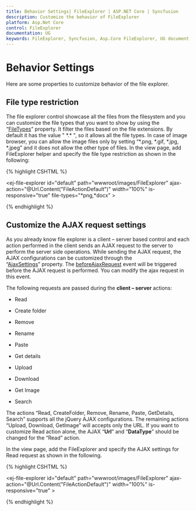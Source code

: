 ```yaml
---
title: Behavior Settings| FileExplorer | ASP.NET Core | Syncfusion
description: Customize the behavior of FileExplorer
platform: Asp.Net Core
control: FileExplorer
documentation: UG
keywords: FileExplorer, Syncfusion, Asp.Core FileExplorer, UG document, Behavior settings
---
```


# Behavior Settings

Here are some properties to customize behavior of the file explorer.

## File type restriction

The file explorer control showcase all the files from the filesystem and you can customize the file types that you want to show by using the “[FileTypes](http://help.syncfusion.com/js/api/ejfileexplorer#members:filetypes)” property. It filter the files based on the file extensions.
By default it has the value " \*.\* ", so it allows all the file types. In case of image browser, you can allow the image files only by setting “*.png, *.gif, *.jpg, *.jpeg” and it does not allow the other type of files.
In the view page, add FileExplorer helper and specify the file type restriction as shown in the following:

{% highlight CSHTML %}

<ej-file-explorer id="default" path="wwwroot/images/FileExplorer" ajax-action="@Url.Content("FileActionDefault")" width="100%" is-responsive="true" file-types="*png,*docx" >
<e-file-ajax-settings>
    <e-download url="/FileExplorer/Download{0}"></e-download>
    <e-get-image url="/FileExplorer/GetImage{0}"></e-get-image>
    <e-upload url="/FileExplorer/Upload{0}"></e-upload>
</e-file-ajax-settings>
</ej-file-explorer>

{% endhighlight %}

## Customize the AJAX request settings

As you already know file explorer is a client – server based control and each action performed in the client sends an AJAX request to the server to perform the server side operations. While sending the AJAX request, the AJAX configurations can be customized through the “[AjaxSettings](http://help.syncfusion.com/js/api/ejfileexplorer#members:ajaxsettings)” property.
The [beforeAjaxRequest](https://help.syncfusion.com/api/js/ejfileexplorer#events:beforeajaxrequest) event will be triggered before the AJAX request is performed. You can modify the ajax request in this event.

The following requests are passed during the **client – server** actions:

* Read

* Create folder

* Remove

* Rename

* Paste

* Get details

* Upload

* Download

* Get Image

* Search

The actions “Read, CreateFolder, Remove, Rename, Paste, GetDetails, Search” supports all the jQuery AJAX configurations. The remaining actions “Upload, Download, GetImage” will accepts only the URL.
If you want to customize Read action alone, the AJAX “**Url**” and “**DataType**” should be changed for the “Read” action.

In the view page, add the FileExplorer and specify the AJAX settings for Read request as shown in the following.

{% highlight CSHTML %}

<ej-file-explorer id="default" path="wwwroot/images/FileExplorer" ajax-action="@Url.Content("FileActionDefault")" width="100%" is-responsive="true" >
<e-file-ajax-settings>
    <e-read url="/FileExplorer/Read{0}" datatype="jsonp"></e-read>
    <e-download url="/FileExplorer/Download{0}"></e-download>
    <e-get-image url="/FileExplorer/GetImage{0}"></e-get-image>
    <e-upload url="/FileExplorer/Upload{0}"></e-upload>
</e-file-ajax-settings>
</ej-file-explorer>

{% endhighlight %}